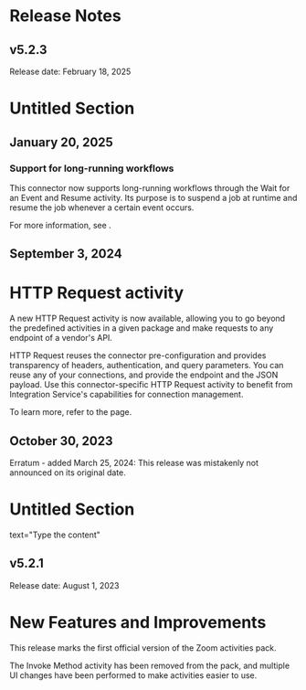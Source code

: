 ﻿# Release Notes


## v5.2.3

Release date: February 18, 2025

# Untitled Section


## January 20, 2025




### Support for long-running workflows

This connector now supports long-running workflows through the Wait for an Event and
                Resume activity. Its purpose is to suspend a job at runtime and resume the job
            whenever a certain event occurs.

For more information, see .


## September 3, 2024

# HTTP Request activity

A new HTTP Request activity is now available, allowing you to go beyond the
                predefined activities in a given package and make requests to any endpoint of a
                vendor's API.

HTTP Request reuses the connector pre-configuration and provides transparency
                of headers, authentication, and query parameters. You can reuse any of your
                connections, and provide the endpoint and the JSON payload. Use this
                connector-specific HTTP Request activity to benefit from Integration
                Service's capabilities for connection management.

To learn more, refer to the  page.


## October 30, 2023

Erratum - added March 25, 2024: This release was mistakenly not announced on its original date.

# Untitled Section

text="Type the content"


## v5.2.1

Release date: August 1, 2023

# New Features and Improvements

This release marks the first official version of the Zoom activities pack.

The Invoke Method activity has been removed from the pack, and multiple UI changes have been performed to make activities easier to use.

